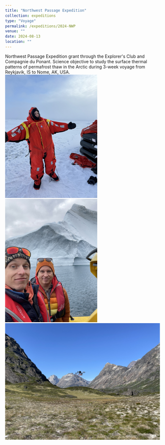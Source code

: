 ```yaml
---
title: "Northwest Passage Expedition"
collection: expeditions
type: "Voyage"
permalink: /expeditions/2024-NWP
venue: ""
date: 2024-08-13
location: ""
---
```


Northwest Passage Expedition grant through the Explorer's Club and Compagnie du Ponant. Science objective to study the surface thermal patterns of permafrost thaw in the Arctic during 3-week voyage from Reykjavik, IS to Nome, AK, USA.
<br/><img src='/images/NWP1.jpg' width='300'/>
<img src='/images/NWP2.JPG' width='300'/>
<img src='/images/NWP3.JPG' width='600'/><br/>
